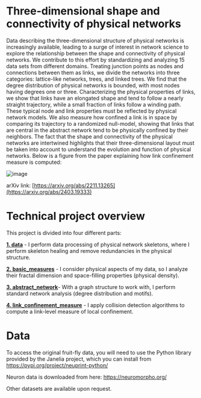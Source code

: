 # Three-dimensional shape and connectivity of physical networks
Data describing the three-dimensional structure of physical networks is increasingly available, leading to a surge of interest in network science to explore the relationship between the shape and connectivity of physical networks. We contribute to this effort by standardizing and analyzing 15 data sets from different domains. Treating junction points as nodes and connections between them as links, we divide the networks into three categories: lattice-like networks, trees, and linked trees. We find that the degree distribution of physical networks is bounded, with most nodes having degrees one or three. Characterizing the physical properties of links, we show that links have an elongated shape and tend to follow a nearly straight trajectory, while a small fraction of links follow a winding path. These typical node and link properties must be reflected by physical network models. We also measure how confined a link is in space by comparing its trajectory to a randomized null-model, showing that links that are central in the abstract network tend to be physically confined by their neighbors. The fact that the shape and connectivity of the physical networks are intertwined highlights that their three-dimensional layout must be taken into account to understand the evolution and function of physical networks. Below is a figure from the paper explaining how link confinement measure is computed:

![image](https://github.com/lukablagoje/three-dimensional-shape-connectivity-physical-networks/assets/52599010/616c67f1-e5c9-4b89-b926-db7740d10f80)


arXiv link: [https://arxiv.org/abs/2211.13265](https://arxiv.org/abs/2403.19333)

# Technical project overview
This project is divided into four different parts:

[**1. data**](https://github.com/lukablagoje/three-dimensional-shape-connectivity-physical-networks/tree/main/1.%20data) - I perform data processing of physical network skeletons, where I perform skeleton healing and remove redundancies in the physical structure.

[**2. basic_measures**](https://github.com/lukablagoje/three-dimensional-shape-connectivity-physical-networks/tree/main/2.%20basic_measures) - I consider physical aspects of my data, so I analyze their fractal dimension and space-filling properties (physical density).

[**3. abstract_network**](https://github.com/lukablagoje/three-dimensional-shape-connectivity-physical-networks/tree/main/3.%20abstract_network)- With a graph structure to work with, I perform standard network analysis (degree distribution and motifs).

[**4. link_confinement_measure**](https://github.com/lukablagoje/three-dimensional-shape-connectivity-physical-networks/tree/main/4.%20link_confinement_measure) - I apply collision detection algorithms to compute a link-level measure of local confinement.

# Data
To access the original fruit-fly data, you will need to use the Python library provided by the Janelia project, which you can install from https://pypi.org/project/neuprint-python/

Neuron data is downloaded from here: https://neuromorpho.org/

Other datasets are available upon request.
